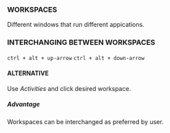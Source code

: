 ### WORKSPACES
Different windows that run different appications.

### INTERCHANGING BETWEEN WORKSPACES
`ctrl + alt + up-arrow`
`ctrl + alt + down-arrow`

#### ALTERNATIVE
Use *Activities* and click desired workspace.
##### Advantage
Workspaces can be interchanged as preferred by user.
